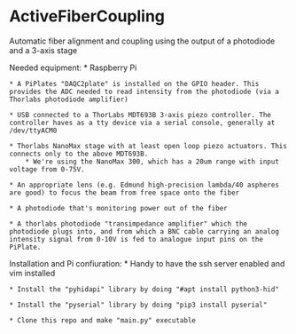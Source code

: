 # ActiveFiberCoupling
Automatic fiber alignment and coupling using the output of a photodiode and a 3-axis stage

Needed equipment:
    * Raspberry Pi

    * A PiPlates "DAQC2plate" is installed on the GPIO header. This provides the ADC needed to read intensity from the photodiode (via a Thorlabs photodiode amplifier)

    * USB connected to a ThorLabs MDT693B 3-axis piezo controller. The controller haves as a tty device via a serial console, generally at /dev/ttyACM0

    * Thorlabs NanoMax stage with at least open loop piezo actuators. This connects only to the above MDT693B.
        * We're using the NanoMax 300, which has a 20um range with input voltage from 0-75V.

    * An appropriate lens (e.g. Edmund high-precision lambda/40 aspheres are good) to focus the beam from free space onto the fiber

    * A photodiode that's monitoring power out of the fiber

    * A thorlabs photodiode "transimpedance amplifier" which the photodiode plugs into, and from which a BNC cable carrying an analog intensity signal from 0-10V is fed to analogue input pins on the PiPlate.


Installation and Pi confiuration:
    * Handy to have the ssh server enabled and vim installed

    * Install the "pyhidapi" library by doing "#apt install python3-hid"

    * Install the "pyserial" library by doing "pip3 install pyserial"

    * Clone this repo and make "main.py" executable

